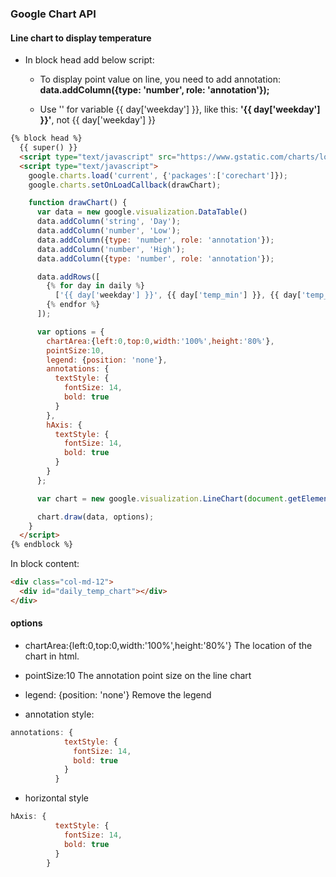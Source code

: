 ### Google Chart API

#### Line chart to display temperature

* In block head add below script:
  
  * To display point value on line, you need to add annotation: **data.addColumn({type: 'number', role: 'annotation'});**
  
  * Use '' for variable \{\{ day['weekday'] \}\}, like this: **'\{\{ day['weekday'] \}\}'**, not \{\{ day['weekday'] \}\}
  
```html
{% block head %}
  {{ super() }}
  <script type="text/javascript" src="https://www.gstatic.com/charts/loader.js"></script>
  <script type="text/javascript">
    google.charts.load('current', {'packages':['corechart']});
    google.charts.setOnLoadCallback(drawChart);

    function drawChart() {
      var data = new google.visualization.DataTable()
      data.addColumn('string', 'Day');
      data.addColumn('number', 'Low');
      data.addColumn({type: 'number', role: 'annotation'});
      data.addColumn('number', 'High');
      data.addColumn({type: 'number', role: 'annotation'});

      data.addRows([
        {% for day in daily %}
          ['{{ day['weekday'] }}', {{ day['temp_min'] }}, {{ day['temp_min'] }}, {{ day['temp_max'] }}, {{ day['temp_max'] }}],
        {% endfor %}
      ]);

      var options = {
        chartArea:{left:0,top:0,width:'100%',height:'80%'},
        pointSize:10,
        legend: {position: 'none'},
        annotations: {
          textStyle: {
            fontSize: 14,
            bold: true
          }
        },
        hAxis: {
          textStyle: {
            fontSize: 14,
            bold: true
          }
        }
      };

      var chart = new google.visualization.LineChart(document.getElementById('daily_temp_chart'));

      chart.draw(data, options);
    }
  </script>
{% endblock %}
```

In block content:

```html
<div class="col-md-12">
  <div id="daily_temp_chart"></div>
</div>
```

#### options 
* chartArea:{left:0,top:0,width:'100%',height:'80%'}
The location of the chart in html.

* pointSize:10
The annotation point size on the line chart

* legend: {position: 'none'}
Remove the legend

* annotation style:

```javascript
annotations: {
            textStyle: {
              fontSize: 14,
              bold: true
            }
          }
```
* horizontal style

```javascript
hAxis: {
          textStyle: {
            fontSize: 14,
            bold: true
          }
        }
```


